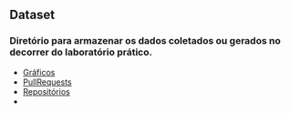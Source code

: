 ## Dataset

### Diretório para armazenar os dados coletados ou gerados no decorrer do laboratório prático.

* [Gráficos](/scripts/dataset/graficos/)
* [PullRequests](/scripts/dataset/pullr/)
* [Repositórios](/scripts/dataset/repo.csv)
*

